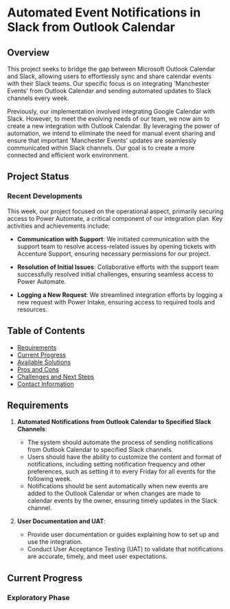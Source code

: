 # Automated Event Notifications in Slack from Outlook Calendar

## Overview

This project seeks to bridge the gap between Microsoft Outlook Calendar and Slack, allowing users to effortlessly sync and share calendar events with their Slack teams. Our specific focus is on integrating 'Manchester Events' from Outlook Calendar and sending automated updates to Slack channels every week.

Previously, our implementation involved integrating Google Calendar with Slack. However, to meet the evolving needs of our team, we now aim to create a new integration with Outlook Calendar. By leveraging the power of automation, we intend to eliminate the need for manual event sharing and ensure that important 'Manchester Events' updates are seamlessly communicated within Slack channels. Our goal is to create a more connected and efficient work environment.

## Project Status

### Recent Developments

This week, our project focused on the operational aspect, primarily securing access to Power Automate, a critical component of our integration plan. Key activities and achievements include:

- **Communication with Support**: We initiated communication with the support team to resolve access-related issues by opening tickets with Accenture Support, ensuring necessary permissions for our project.

- **Resolution of Initial Issues**: Collaborative efforts with the support team successfully resolved initial challenges, ensuring seamless access to Power Automate.

- **Logging a New Request**: We streamlined integration efforts by logging a new request with Power Intake, ensuring access to required tools and resources.

## Table of Contents

- [Requirements](#requirements)
- [Current Progress](#current-progress)
- [Available Solutions](#available-solutions)
- [Pros and Cons](#pros-and-cons)
- [Challenges and Next Steps](#challenges-and-next-steps)
- [Contact Information](#contact-information)

## Requirements

1. **Automated Notifications from Outlook Calendar to Specified Slack Channels**:

   - The system should automate the process of sending notifications from Outlook Calendar to specified Slack channels.
   - Users should have the ability to customize the content and format of notifications, including setting notification frequency and other preferences, such as setting it to every Friday for all events for the following week.
   - Notifications should be sent automatically when new events are added to the Outlook Calendar or when changes are made to calendar events by the owner, ensuring timely updates in the Slack channel.

2. **User Documentation and UAT**:
   - Provide user documentation or guides explaining how to set up and use the integration.
   - Conduct User Acceptance Testing (UAT) to validate that notifications are accurate, timely, and meet user expectations.

## Current Progress

### Exploratory Phase
